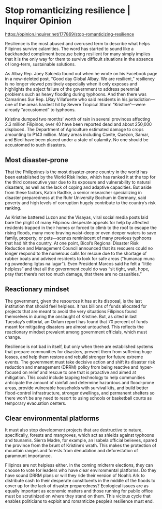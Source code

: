 # Stop romanticizing resilience | Inquirer Opinion

https://opinion.inquirer.net/177869/stop-romanticizing-resilience



Resilience is the most abused and overused term to describe what helps Filipinos survive calamities. The word has started to sound like a backhanded compliment because being resilient for many simply implies that it is the only way for them to survive difficult situations in the absence of long-term, sustainable solutions.

As Albay Rep. Joey Salceda found out when he wrote on his Facebook page in a now-deleted post, “Good day Global Albay. We are resilient,” resiliency is no longer viewed positively especially when it only exposes and highlights the abject failure of the government to address perennial problems such as heavy flooding during typhoons. And then there was Camarines Sur Rep. LRay Villafuerte who said residents in his jurisdiction—one of the areas hardest hit by Severe Tropical Storm “Kristine”—were already “accustomed” to typhoons.

Kristine dumped two months’ worth of rain in several provinces affecting 2.3 million Filipinos; over 40 have been reported dead and about 250,000 displaced. The Department of Agriculture estimated damage to crops amounting to P143 million. Many areas including Cavite, Quezon, Samar, and Bicol have been placed under a state of calamity. No one should be accustomed to such disasters.



##  Most disaster-prone



That the Philippines is the most disaster-prone country in the world has been established by the World Risk Index, which has ranked it at the top for the third consecutive year due to its exposure and vulnerability to natural disasters, as well as the lack of coping and adaptive capacities. But aside from these factors, Katrin Radtke, a senior researcher specializing in disaster preparedness at the Ruhr University Bochum in Germany, said poverty and high levels of corruption hugely contribute to the country’s risk ranking.

As Kristine battered Luzon and the Visayas, viral social media posts laid bare the plight of many Filipinos: desperate appeals for help by affected residents trapped in their homes or forced to climb to the roof to escape the rising floods, many more braving waist-deep or even deeper waters to save family, property, or pets—scenes reminiscent of many previous typhoons that had hit the country. At one point, Bicol’s Regional Disaster Risk Reduction and Management Council announced that its rescuers could no longer respond to the numerous calls for rescue due to the shortage of rubber boats and advised residents to look for safe areas (“humanap muna ng puwedeng ligtas na lugar”). Even President Marcos said he felt a “little helpless” and that all the government could do was “sit tight, wait, hope, pray that there’s not too much damage, that there are no casualties.”



##  Reactionary mindset



The government, given the resources it has at its disposal, is the last institution that should feel helpless. It has billions of funds allocated for projects that are meant to avoid the very situations Filipinos found themselves in during the onslaught of Kristine. But, as cited in last Tuesday’s editorial, an Oxfam report has found that 70 percent of funds meant for mitigating disasters are almost untouched. This reflects the reactionary mindset prevalent among government officials, which must change.

Resilience is not bad in itself, but only when there are established systems that prepare communities for disasters, prevent them from suffering huge losses, and help them restore and rebuild stronger for future extreme events. The government must take decisive action and shift its disaster risk reduction and management (DRRM) policy from being reactive and hyper-focused on relief and rescue to one that is proactive and aimed at mitigation. This could include tapping technology to help communities anticipate the amount of rainfall and determine hazardous and flood-prone areas, provide vulnerable households with survival kits, and build better flood-control infrastructure, stronger dwellings, and permanent shelters so there won’t be any need to resort to using schools or basketball courts as temporary evacuation centers.



##  Clear environmental platforms



It must also stop development projects that are destructive to nature, specifically, forests and mangroves, which act as shields against typhoons and tsunamis. Sierra Madre, for example, an Isabela official believes, spared the province from the brunt of Kristine’s wrath. This makes the protection of mountain ranges and forests from denudation and deforestation of paramount importance.

Filipinos are not helpless either. In the coming midterm elections, they can choose to vote for leaders who have clear environmental platforms. Do they have sound DRRM plans or will they ride their version of Noah’s Ark to distribute cash to their desperate constituents in the middle of the floods to cover up for the lack of disaster preparedness? Ecological issues are as equally important as economic matters and those running for public office must be scrutinized on where they stand on them. This vicious cycle that enables politicians to exploit and romanticize people’s resilience must end.